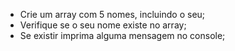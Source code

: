 * Crie um array com 5 nomes, incluindo o seu;
* Verifique se o seu nome existe no array;
* Se existir imprima alguma mensagem no console;